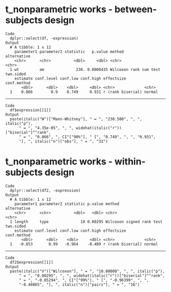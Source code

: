 # t_nonparametric works - between-subjects design

    Code
      dplyr::select(df, -expression)
    Output
      # A tibble: 1 x 12
        parameter1 parameter2 statistic   p.value method                 alternative
        <chr>      <chr>          <dbl>     <dbl> <chr>                  <chr>      
      1 wt         am              230. 0.0000435 Wilcoxon rank sum test two.sided  
        estimate conf.level conf.low conf.high effectsize        conf.method
           <dbl>      <dbl>    <dbl>     <dbl> <chr>             <chr>      
      1    0.866        0.9    0.749     0.931 r (rank biserial) normal     

---

    Code
      df$expression[[1]]
    Output
      paste(italic("W")["Mann-Whitney"], " = ", "230.500", ", ", italic("p"), 
          " = ", "4.35e-05", ", ", widehat(italic("r"))["biserial"]^"rank", 
          " = ", "0.866", ", CI"["90%"], " [", "0.749", ", ", "0.931", 
          "], ", italic("n")["obs"], " = ", "32")

# t_nonparametric works - within-subjects design

    Code
      dplyr::select(df2, -expression)
    Output
      # A tibble: 1 x 12
        parameter1 parameter2 statistic p.value method                    alternative
        <chr>      <chr>          <dbl>   <dbl> <chr>                     <chr>      
      1 length     type              10 0.00295 Wilcoxon signed rank test two.sided  
        estimate conf.level conf.low conf.high effectsize        conf.method
           <dbl>      <dbl>    <dbl>     <dbl> <chr>             <chr>      
      1   -0.853       0.99   -0.964    -0.489 r (rank biserial) normal     

---

    Code
      df2$expression[[1]]
    Output
      paste(italic("V")["Wilcoxon"], " = ", "10.00000", ", ", italic("p"), 
          " = ", "0.00295", ", ", widehat(italic("r"))["biserial"]^"rank", 
          " = ", "-0.85294", ", CI"["99%"], " [", "-0.96399", ", ", 
          "-0.48865", "], ", italic("n")["pairs"], " = ", "16")

